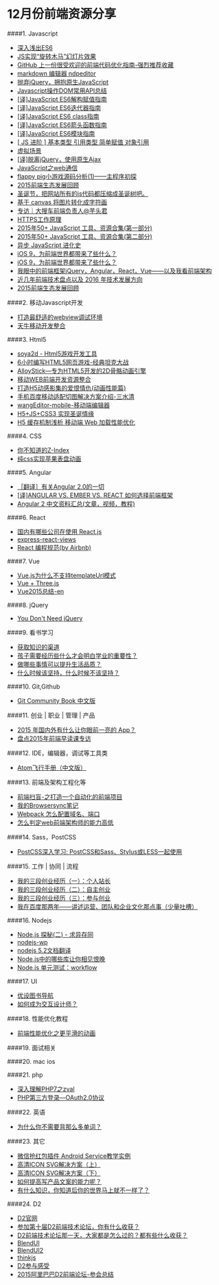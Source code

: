# 12月份前端资源分享
####1. Javascript
- [深入浅出ES6](http://www.infoq.com/cn/es6-in-depth/)
- [JS实现“旋转木马”幻灯片效果](http://www.imooc.com/learn/386)
- [GitHub 上一份很受欢迎的前端代码优化指南-强烈推荐收藏](http://www.cnblogs.com/huyong/p/5018380.html)
- [markdown 编辑器 ndpeditor](http://www.oschina.net/p/ndpeditor)
- [抛弃jQuery，拥抱原生JavaScript](https://github.com/camsong/blog/issues/4)
- [Javascript操作DOM常用API总结](http://www.imooc.com/article/2562)
- [\[译\]JavaScript ES6解构赋值指南](http://segmentfault.com/a/1190000002920859)
- [\[译\]JavaScript ES6迭代器指南](http://segmentfault.com/a/1190000003021261)
- [\[译\]JavaScript ES6 class指南](http://segmentfault.com/a/1190000003097911)
- [\[译\]JavaScript ES6箭头函数指南](http://segmentfault.com/a/1190000003781467)
- [\[译\]JavaScript ES6模块指南](http://segmentfault.com/a/1190000004100661)
- [[ JS 进阶 ] 基本类型 引用类型 简单赋值 对象引用](https://segmentfault.com/a/1190000002789651)
- [虚拟场景](http://www.webhek.com/misc/creativeguidebook)
- [[译]脱离jQuery，使用原生Ajax](http://segmentfault.com/a/1190000004100271)
- [JavaScript之web通信](http://www.barretlee.com/blog/2013/12/17/cb-web-communication/)
- [flappy pig小游戏源码分析(1)——主程序初探](http://www.cnblogs.com/A-dam/p/5060884.html)
- [2015前端生态发展回顾](https://segmentfault.com/a/1190000004187528)
- [圣诞节，把网站所有的js代码都压缩成圣诞树吧。](http://zhuanlan.zhihu.com/yutou/20439979)
- [基于 canvas 将图片转化成字符画](http://www.oschina.net/code/snippet_253614_25164)
- [专访｜大搜车前端负责人@芋头君](http://mp.weixin.qq.com/s?__biz=MjM5MTA1MjAxMQ==&mid=401387968&idx=1&sn=a2762cc59a40f1ee8ce216bad0c2e347&scene=0#wechat_redirect)
- [HTTPS工作原理](https://cattail.me/tech/2015/11/30/how-https-works.html)
- [2015年50+ JavaScript 工具、资源合集(第一部分)](http://info.9iphp.com/javascript-resources-2015-first/)
- [2015年50+ JavaScript 工具、资源合集(第二部分)](http://info.9iphp.com/javascript-resources-2015-second/)
- [异步 JavaScript 进化史](http://zhuanlan.zhihu.com/FrontendMagazine/20322843)
- [iOS 9，为前端世界都带来了些什么？](http://zhuanlan.zhihu.com/FrontendMagazine/20449111)
- [iOS 9，为前端世界都带来了些什么？](http://zhuanlan.zhihu.com/FrontendMagazine/20449111)
- [我眼中的前端框架jQuery，Angular，React，Vue——以及我看前端架构](http://weibo.com/p/1001603924826640228007)
- [近几年前端技术盘点以及 2016 年技术发展方向](http://www.barretlee.com/blog/2015/12/10/after-framework-we-gonna-to-hug-data/)
- [2015前端生态发展回顾](https://github.com/kuitos/kuitos.github.io/issues/32)

####2. 移动Javascript开发
- [打造最舒适的webview调试环境](http://div.io/topic/1449)
- [天牛移动开发整合](https://github.com/zjhsd2007/www)

####3. Html5
- [soya2d - Html5游戏开发工具](http://soya2d.com/)
- [6小时编写HTML5网页游戏-经典坦克大战](http://www.html5cn.org/article-9099-1.html)
- [AlloyStick—专为HTML5开发的2D骨骼动画引擎](http://www.html5cn.org/article-9114-1.html)
- [移动WEB前端开发资源整合](http://www.imooc.com/article/2415)
- [打造H5动感影集的爱恨情仇(动画性能篇)](http://isux.tencent.com/html5-animation-performance-analysis.html)
- [手机百度移动适配切图解决方案介绍-三水清](http://js8.in/2015/12/12/%E6%89%8B%E6%9C%BA%E7%99%BE%E5%BA%A6%E7%A7%BB%E5%8A%A8%E9%80%82%E9%85%8D%E5%88%87%E5%9B%BE%E8%A7%A3%E5%86%B3%E6%96%B9%E6%A1%88%E4%BB%8B%E7%BB%8D/)
- [wangEditor-mobile-移动端编辑器](https://github.com/wangfupeng1988/wangEditor-mobile)
- [H5+JS+CSS3 实现圣诞情缘](http://www.imooc.com/learn/545)
- [H5 缓存机制浅析 移动端 Web 加载性能优化](http://bugly.qq.com/bbs/forum.php?mod=viewthread&tid=267)

####4. CSS
- [你不知道的Z-Index](http://www.w3ctrain.com/2015/07/19/what-no-one-told-you-about-z-index/)
- [纯css实现苹果表盘动画](http://www.w3ctrain.com/2015/07/06/Apple-Watch-Dials/)

####5. Angular
- [［翻译］有关Angular 2.0的一切](https://github.com/xufei/blog/issues/8)
- [[译]ANGULAR VS. EMBER VS. REACT 如何选择前端框架](http://www.w3ctech.com/topic/1621)
- [Angular 2 中文资料汇总(文章，视频，教程)](https://github.com/kittencup/angular2-learning-cn)

####6. React
- [国内有哪些公司在使用 React.js](http://www.zhihu.com/question/26387853)
- [express-react-views](https://github.com/reactjs/express-react-views)
- [React 编程规范(by Airbnb)](https://github.com/dwqs/react-style-guide)

####7. Vue
- [Vue.js为什么不支持templateUrl模式](http://www.jianshu.com/p/7f7f050c9edf)
- [Vue + Three.js](http://gerhut.github.io/trois.js/)
- [Vue2015总结-en](http://blog.evanyou.me/2015/12/20/vuejs-2015-in-review/)

####8. jQuery
- [You Don't Need jQuery](https://github.com/oneuijs/You-Dont-Need-jQuery)

####9. 看书学习
- [获取知识的渠道](http://www.jianshu.com/p/79abb2a9a44d)
- [孩子需要经历些什么才会明白学业的重要性？](https://www.zhihu.com/question/31809134/answer/76379399)
- [做哪些事情可以提升生活品质？](https://www.zhihu.com/question/22347626/answer/23558269)
- [什么时候该坚持，什么时候不该坚持？](https://www.zhihu.com/question/19704221/answer/76327426)

####10. Git,Github
- [Git Community Book 中文版](http://gitbook.liuhui998.com/)

####11. 创业 | 职业 | 管理 | 产品
- [2015 年国内外有什么让你眼前一亮的 App？](https://www.zhihu.com/question/37624440)
- [盘点2015年前端早读课专访](http://mp.weixin.qq.com/s?__biz=MjM5MTA1MjAxMQ==&mid=401413108&idx=1&sn=bde37d7d000b7ca27bbb29f49ba0a563&scene=0#wechat_redirect)

####12. IDE，编辑器，调试等工具类
- [Atom飞行手册（中文版）](https://www.gitbook.com/book/wizardforcel/atom-flight-manual-zh-cn/details)

####13. 前端及架构工程化等
- [前端扫盲-之打造一个自动化的前端项目](http://www.awesomes.cn/source/9)
- [我的Browsersync笔记](http://yanhaijing.com/tool/2015/12/26/my-browsersync/)
- [Webpack 怎么配置域名、端口](http://react-china.org/t/webpack/3507)
- [怎么判定web前端架构师的能力高低](http://div.io/topic/746)

####14. Sass，PostCSS
- [PostCSS深入学习: PostCSS和Sass、Stylus或LESS一起使用](http://www.w3cplus.com/PostCSS/using-postcss-together-with-sass-stylus-or-less.html)

####15. 工作 | 协同 | 流程
- [我的三段创业经历（一）：个人站长](http://www.jianshu.com/p/92ba465222b5)
- [我的三段创业经历（二）：自主创业](http://www.jianshu.com/p/f75f9cd1ee36)
- [我的三段创业经历（三）：参与创业](http://www.jianshu.com/p/27d2a32b42ae)
- [我在百度那两年——讲述运营、团队和企业文化那点事（少量吐槽）](http://www.jianshu.com/p/aa4701cf5350)

####16. Nodejs
- [Node.js 探秘(二) - 求异存同](http://taobaofed.org/blog/2015/12/03/deep-into-node-2/)
- [nodejs-wp](https://github.com/Automattic/wp-calypso)
- [nodejs 5.2文档翻译](http://www.cnblogs.com/A-dam/tag/nodejs%20%E6%96%87%E6%A1%A3%E7%BF%BB%E8%AF%91/)
- [Node.js中的哪些库让你相见恨晚](https://www.zhihu.com/question/24611701)
- [Node.js 单元测试：workflow](http://taobaofed.org/blog/2015/12/29/nodejs-unit-tests-workflow/)

####17. UI
- [优设图书导航](http://hao.uisdc.com/book/)
- [如何成为交互设计师？](https://www.zhihu.com/question/20827149/answer/65191954)

####18. 性能优化教程
- [前端性能优化之更平滑的动画](http://www.w3ctrain.com/2015/12/01/smoother-animation/)

####19. 面试相关

####20. mac ios

####21. php
- [深入理解PHP7之zval](https://github.com/laruence/php7-internal/blob/master/zval.md)
- [PHP第三方登录—OAuth2.0协议](http://www.imooc.com/learn/557)

####22. 英语
- [为什么你不需要背那么多单词？](http://zhuanlan.zhihu.com/talk-about-english/20390241)

####23. 其它
- [微信抢红包插件 Android Service教学实例](https://github.com/geeeeeeeeek/WeChatLuckyMoney)
- [高清ICON SVG解决方案（上）](http://isux.tencent.com/svg-icon-part-one.html)
- [高清ICON SVG解决方案（下）](http://isux.tencent.com/svg-icon-part-two.html)
- [如何提高写产品文案的能力呢？](https://www.zhihu.com/question/19575016)
- [有什么知识，你知道后你的世界马上就不一样了？](https://www.zhihu.com/question/38632401/answer/77617132)

####24. D2
- [D2官网](http://d2forum.alibaba-inc.com/)
- [参加第十届D2前端技术论坛，你有什么收获？](https://www.zhihu.com/question/38637676)
- [D2前端技术论坛那一天，大家都是怎么过的？都有些什么收获？](https://www.zhihu.com/question/26403247)
- [BlendUI](https://github.com/Clouda-team/BlendUI)
- [BlendUI2](https://github.com/Clouda-team/BlendUI2)
- [thinkjs](https://github.com/75team/thinkjs)
- [D2参与感受](http://www.jianshu.com/p/439babe32b5d)
- [2015阿里巴巴D2前端论坛-参会总结](http://ued.qunar.com/mobile/blog/2015/12/21/2015%E9%98%BF%E9%87%8C%E5%B7%B4%E5%B7%B4D2%E5%89%8D%E7%AB%AF%E8%AE%BA%E5%9D%9B-%E5%8F%82%E4%BC%9A%E6%80%BB%E7%BB%93/)